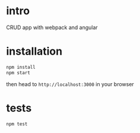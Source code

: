 # intro 

CRUD app with webpack and angular 

# installation 

```bash
npm install
npm start 
```
then head to `http://localhost:3000` in your browser

# tests

```bash
npm test
```

